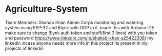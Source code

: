 # Agriculture-System
Team Members: Shahab Khan 
Aimen 
Corps monitoring and watering system using ESP-32 and Blynk with OOP in it.
made this with Arduino IDE.
make sure to change Blynk auth token and stuff(first 3 lines) with you token and password
https://www.linkedin.com/in/shahab-khan-a25422308/
my linkedin incase anyone needs more info in this project its present in my projects of linkedin
